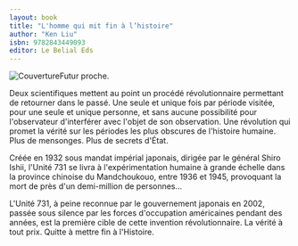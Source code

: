 ```yaml
---
layout: book
title: "L'homme qui mit fin à l’histoire"
author: "Ken Liu"
isbn: 9782843449093
editor: Le Belial Eds
---
```


![Couverture](/img/9782843449093.jpg)Futur proche.

Deux scientifiques mettent au point un procédé révolutionnaire permettant de retourner dans le passé. Une seule et unique fois par période visitée, pour une seule et unique personne, et sans aucune possibilité pour l'observateur d'interférer avec l'objet de son observation. Une révolution qui promet la vérité sur les périodes les plus obscures de l'histoire humaine. Plus de mensonges. Plus de secrets d'État.

Créée en 1932 sous mandat impérial japonais, dirigée par le général Shiro Ishii, l'Unité 731 se livra à l'expérimentation humaine à grande échelle dans la province chinoise du Mandchoukouo, entre 1936 et 1945, provoquant la mort de près d'un demi-million de personnes…

L'Unité 731, à peine reconnue par le gouvernement japonais en 2002, passée sous silence par les forces d'occupation américaines pendant des années, est la première cible de cette invention révolutionnaire. La vérité à tout prix. Quitte à mettre fin à l'Histoire.
